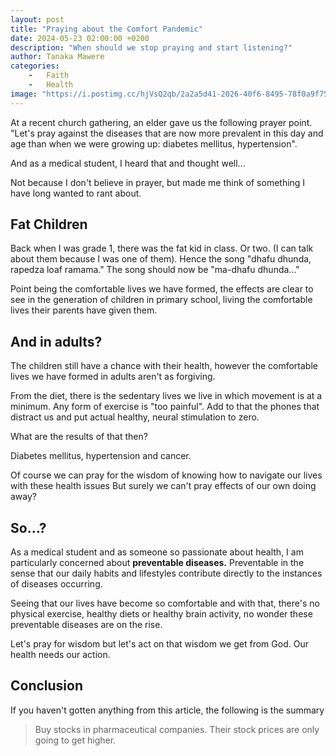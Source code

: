 ```yaml
---
layout: post
title: "Praying about the Comfort Pandemic"
date: 2024-05-23 02:00:00 +0200
description: "When should we stop praying and start listening?"
author: Tanaka Mawere
categories: 
    -   Faith
    -   Health
image: "https://i.postimg.cc/hjVsQ2qb/2a2a5d41-2026-40f6-8495-78f0a9f75cc5.jpg"
---
```


At a recent church gathering, an elder gave us the following prayer point. "Let's pray against the diseases that are now more prevalent in this day and age than when we were growing up: diabetes mellitus, hypertension".

And as a medical student, I heard that and thought well...

Not because I don't believe in prayer, but made me think of something I have long wanted to rant about.

## Fat Children

Back when I was grade 1, there was the fat kid in class. Or two. (I can talk about them because I was one of them). Hence the song "dhafu dhunda, rapedza loaf ramama."
The song should now be "ma-dhafu dhunda..."

Point being the comfortable lives we have formed, the effects are clear to see in the generation of children in primary school, living the comfortable lives their parents have given them.

## And in adults?

The children still have a chance with their health, however the comfortable lives we have formed in adults aren't as forgiving.

From the diet, there is the sedentary lives we live in which movement is at a minimum. Any form of exercise is "too painful".
Add to that the phones that distract us and put actual healthy, neural stimulation to zero. 

What are the results of that then? 

Diabetes mellitus, hypertension and cancer.

Of course we can pray for the wisdom of knowing how to navigate our lives with these health issues
But surely we can't pray effects of our own doing away? 

## So...?

As a medical student and as someone so passionate about health, I am particularly concerned about **preventable diseases.** Preventable in the sense that our daily habits and lifestyles contribute directly to the instances of diseases occurring. 

Seeing that our lives have become so comfortable and with that, there's no physical exercise, healthy diets or healthy brain activity, no wonder these preventable diseases are on the rise. 

Let's pray for wisdom but let's act on that wisdom we get from God. Our health needs our action. 

## Conclusion

If you haven't gotten anything from this article, the following is the summary

> Buy stocks in pharmaceutical companies. Their stock prices are only going to get higher.
